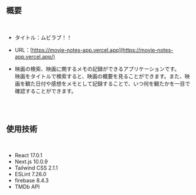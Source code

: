 ## 概要
<br />

- タイトル：ムビラブ！！

- URL：[https://movie-notes-app.vercel.app](https://movie-notes-app.vercel.app/)

- 映画の検索、映画に関するメモの記録ができるアプリケーションです。<br />
映画をタイトルで検索すると、映画の概要を見ることができます。また、映画を観た日付や感想をメモとして記録することで、いつ何を観たかを一目で確認することができます。
<br />
<br />

## 使用技術
<br />

- React 17.0.1
- Next.js 10.0.9
- Tailwind CSS 2.1.1
- ESLint 7.26.0
- firebase 8.4.3
- TMDb API
<br />
<br />



